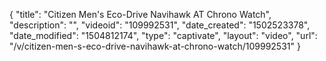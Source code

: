 {
    "title": "Citizen Men's Eco-Drive Navihawk AT Chrono Watch",
    "description": "",
    "videoid": "109992531",
    "date_created": "1502523378",
    "date_modified": "1504812174",
    "type": "captivate",
    "layout": "video",
    "url": "\/v\/citizen-men-s-eco-drive-navihawk-at-chrono-watch\/109992531"
}